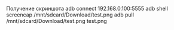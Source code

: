 Получение скриншота
adb connect 192.168.0.100:5555
adb shell screencap /mnt/sdcard/Download/test.png
adb pull /mnt/sdcard/Download/test.png test.png